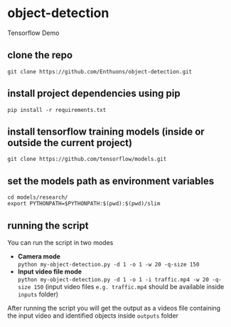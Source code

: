 # object-detection
Tensorflow Demo

## clone the repo
`git clone https://github.com/Enthuons/object-detection.git`


## install project dependencies using pip
`pip install -r requirements.txt`

## install tensorflow training models (inside or outside the current project)
`git clone https://github.com/tensorflow/models.git`

## set the models path as environment variables
`cd models/research/`<br>
`export PYTHONPATH=$PYTHONPATH:$(pwd):$(pwd)/slim`

## running the script
You can run the script in two modes <br>
* **Camera mode** <br>
`python my-object-detection.py -d 1 -o 1 -w 20 -q-size 150`
* **Input video file mode** <br>
`python my-object-detection.py -d 1 -o 1 -i traffic.mp4 -w 20 -q-size 150`
(input video files `e.g. traffic.mp4` should be available inside `inputs` folder) <br>

After running the script you will get the output as a videos file containing the input video and identified objects inside `outputs` folder

